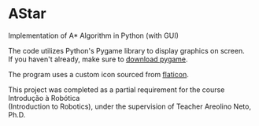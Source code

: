 # AStar

Implementation of A* Algorithm in Python (with GUI)

The code utilizes Python's Pygame library to display graphics on screen.\
If you haven't already, make sure to [download pygame](https://www.pygame.org/wiki/GettingStarted).

The program uses a custom icon sourced from [flaticon](https://www.flaticon.com/free-icons/robot).

This project was completed as a partial requirement for the course Introdução à Robótica\
(Introduction to Robotics), under the supervision of Teacher Areolino Neto, Ph.D.